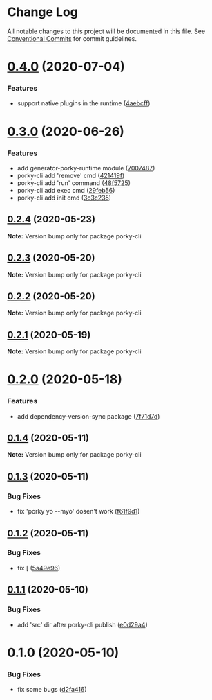 # Change Log

All notable changes to this project will be documented in this file.
See [Conventional Commits](https://conventionalcommits.org) for commit guidelines.

# [0.4.0](https://github.com/porky-prince/porky-cli/compare/v0.3.0...v0.4.0) (2020-07-04)


### Features

* support native plugins in the runtime ([4aebcff](https://github.com/porky-prince/porky-cli/commit/4aebcff097ec2b5fe8f2a9447e7e8811e12360ce))





# [0.3.0](https://github.com/porky-prince/porky-cli/compare/v0.2.4...v0.3.0) (2020-06-26)


### Features

* add generator-porky-runtime module ([7007487](https://github.com/porky-prince/porky-cli/commit/7007487e8cac32ed84795debea0d952417c2f61a))
* porky-cli add 'remove' cmd ([421419f](https://github.com/porky-prince/porky-cli/commit/421419f2a80a9f503adf7199612662ef5203b9ec))
* porky-cli add 'run' command ([48f5725](https://github.com/porky-prince/porky-cli/commit/48f57258f4afe2f1c1dc0c6fcaf46c9a527945c0))
* porky-cli add exec cmd ([29feb56](https://github.com/porky-prince/porky-cli/commit/29feb56aa5eb8ea1650b413f25d9bfa82aa5c56a))
* porky-cli add init cmd ([3c3c235](https://github.com/porky-prince/porky-cli/commit/3c3c235a25fda34485ea56a1ca724ab659660b43))





## [0.2.4](https://github.com/porky-prince/porky-cli/compare/v0.2.3...v0.2.4) (2020-05-23)

**Note:** Version bump only for package porky-cli





## [0.2.3](https://github.com/porky-prince/porky-cli/compare/v0.2.2...v0.2.3) (2020-05-20)

**Note:** Version bump only for package porky-cli





## [0.2.2](https://github.com/porky-prince/porky-cli/compare/v0.2.1...v0.2.2) (2020-05-20)

**Note:** Version bump only for package porky-cli





## [0.2.1](https://github.com/porky-prince/porky-cli/compare/v0.2.0...v0.2.1) (2020-05-19)

**Note:** Version bump only for package porky-cli





# [0.2.0](https://github.com/porky-prince/porky-cli/compare/v0.1.4...v0.2.0) (2020-05-18)


### Features

* add dependency-version-sync package ([7f71d7d](https://github.com/porky-prince/porky-cli/commit/7f71d7d0ae3851c534c331f15da09725db146ac4))





## [0.1.4](https://github.com/porky-prince/porky-cli/compare/v0.1.3...v0.1.4) (2020-05-11)

**Note:** Version bump only for package porky-cli





## [0.1.3](https://github.com/porky-prince/porky-cli/compare/v0.1.2...v0.1.3) (2020-05-11)


### Bug Fixes

* fix 'porky yo --myo' dosen't work ([f61f9d1](https://github.com/porky-prince/porky-cli/commit/f61f9d19a0cc822fa88c061def4f289f3787a885))





## [0.1.2](https://github.com/porky-prince/porky-cli/compare/v0.1.1...v0.1.2) (2020-05-11)


### Bug Fixes

* fix [ ([5a49e96](https://github.com/porky-prince/porky-cli/commit/5a49e96711f7ca1f6deb42029a12f68a6c1fb5e7))





## [0.1.1](https://github.com/porky-prince/porky-cli/compare/v0.1.0...v0.1.1) (2020-05-10)


### Bug Fixes

* add 'src' dir after porky-cli publish ([e0d29a4](https://github.com/porky-prince/porky-cli/commit/e0d29a45ab702aa0110242cf9dbd596a9542d16e))





# 0.1.0 (2020-05-10)


### Bug Fixes

* fix some bugs ([d2fa416](https://github.com/porky-prince/porky-cli/commit/d2fa416ce6da25e85d9e95daf2022dda8135f528))
